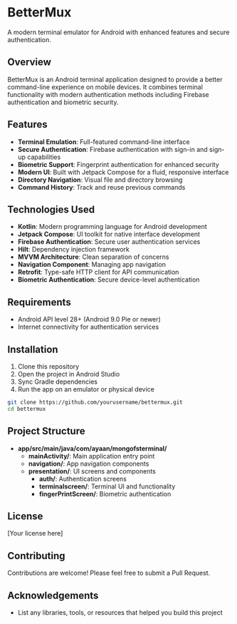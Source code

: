 # BetterMux

A modern terminal emulator for Android with enhanced features and secure authentication.

## Overview

BetterMux is an Android terminal application designed to provide a better command-line experience on mobile devices. It combines terminal functionality with modern authentication methods including Firebase authentication and biometric security.

## Features

- **Terminal Emulation**: Full-featured command-line interface
- **Secure Authentication**: Firebase authentication with sign-in and sign-up capabilities
- **Biometric Support**: Fingerprint authentication for enhanced security
- **Modern UI**: Built with Jetpack Compose for a fluid, responsive interface
- **Directory Navigation**: Visual file and directory browsing
- **Command History**: Track and reuse previous commands

## Technologies Used

- **Kotlin**: Modern programming language for Android development
- **Jetpack Compose**: UI toolkit for native interface development
- **Firebase Authentication**: Secure user authentication services
- **Hilt**: Dependency injection framework
- **MVVM Architecture**: Clean separation of concerns
- **Navigation Component**: Managing app navigation
- **Retrofit**: Type-safe HTTP client for API communication
- **Biometric Authentication**: Secure device-level authentication

## Requirements

- Android API level 28+ (Android 9.0 Pie or newer)
- Internet connectivity for authentication services

## Installation

1. Clone this repository
2. Open the project in Android Studio
3. Sync Gradle dependencies
4. Run the app on an emulator or physical device

```bash
git clone https://github.com/yourusername/bettermux.git
cd bettermux
```

## Project Structure

- **app/src/main/java/com/ayaan/mongofsterminal/**
  - **mainActivity/**: Main application entry point
  - **navigation/**: App navigation components
  - **presentation/**: UI screens and components
    - **auth/**: Authentication screens
    - **terminalscreen/**: Terminal UI and functionality
    - **fingerPrintScreen/**: Biometric authentication

## License

[Your license here]

## Contributing

Contributions are welcome! Please feel free to submit a Pull Request.

## Acknowledgements

- List any libraries, tools, or resources that helped you build this project
